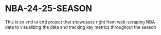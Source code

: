 # NBA-24-25-SEASON
This is an end to end project that showcases right from web-scraping NBA data to visualizing the data and tracking key metrics throughout the season
